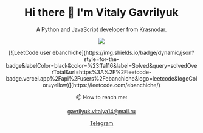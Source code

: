 <h1 align='center'>
  Hi there 👋 I'm Vitaly Gavrilyuk
</h1>

<p align='center'>
  A Python and JavaScript developer from Krasnodar.
</p>

<p align='center'>
<img src="https://github-readme-codewars-stats.herokuapp.com/api/?username=oimatewtf&card&customcolor=bg:2a295b_fg:b500ed_text:fc4646_logo:2a295b_stroke:f75402">
</p>

<p align='center'>
[![LeetCode user ebanchiche](https://img.shields.io/badge/dynamic/json?style=for-the-badge&labelColor=black&color=%23ffa116&label=Solved&query=solvedOverTotal&url=https%3A%2F%2Fleetcode-badge.vercel.app%2Fapi%2Fusers%2Febanchiche&logo=leetcode&logoColor=yellow)](https://leetcode.com/ebanchiche/)
</p>

<p align='center'>
  📫 How to reach me: 
</p>

<p align='center'>
<a href='mailto:gavrilyuk.vitalya14@mail.ru'>gavrilyuk.vitalya14@mail.ru</a>
</p>

<p align='center'>
<a href='https://t.me/oimatewtf'>Telegram</a>
</p>

